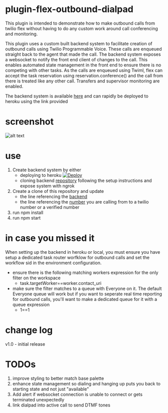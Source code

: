 # plugin-flex-outbound-dialpad

This plugin is intended to demonstrate how to make outbound calls from twilio flex without having to do any custom work around call conferencing and monitoring.

This plugin uses a custom built backend system to facilitate creation of outbound calls using Twilio Programmable Voice. These calls are enqueued straight back to the agent that made the call. The backend system exposes a websocket to notify the front end client of changes to the call. This enables automated state management in the front end to ensure there is no competing with other tasks. As the calls are enqueued using Twiml, flex can accept the task reservation using reservation.conference() and the call from there is treated like any other call. Transfers and supervisor monitoring are enabled.

The backend system is available [here](https://github.com/jhunter-twilio/outbound-dialing-backend) and can rapidly be deployed to heroku using the link provided

# screenshot

![alt text](https://raw.githubusercontent.com/jhunter-twilio/plugin-flex-outbound-dialpad/master/screenshot/dialpad.png)

# use

1. Create backend system by either
   - deploying to heroku [![Deploy](https://www.herokucdn.com/deploy/button.svg)](https://heroku.com/deploy?template=https://github.com/jhunter-twilio/outbound-dialing-backend/tree/master)
   - cloning backend [repository](https://github.com/jhunter-twilio/outbound-dialing-backend) following the setup instructions and expose system with ngrok
2. Create a clone of this repository and update
   - the line referencing the [backend](https://github.com/jhunter-twilio/plugin-flex-outbound-dialpad/blob/36c0bf8196496ec0adfa22dcac78746cc8f7fdf3/src/components/DialPad.js#L313)
   - the line referencing the [number](https://github.com/jhunter-twilio/plugin-flex-outbound-dialpad/blob/8024a7f02169e89a2addffbb63d22eb0b89221e9/src/components/DialPad.js#L382) you are calling from to a twilio number or a verified number
3. run npm install
4. run npm start

# in case you missed it

When setting up the backend in heroku or local, you must ensure you have setup a dedicated task router worfklow for outbound calls and set the workflow sid in the environment configuration.

- ensure there is the following matching workers expression for the only filter on the workspace
  - task.targetWorker==worker.contact_uri
- make sure the filter matches to a queue with Everyone on it. The default Everyone queue will work but if you want to seperate real time reporting for outbound calls, you'll want to make a dedicated queue for it with a queue expression
  - 1==1

# change log

v1.0 - initial release

# TODOs

1. improve styling to better match base palette
2. enhance state management so dialing and hanging up puts you back to starting state and not just "available"
3. Add alert if websocket connection is unable to connect or gets terminated unexpectedly
4. link dialpad into active call to send DTMF tones
